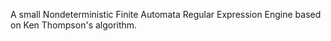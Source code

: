 
A small Nondeterministic Finite Automata Regular Expression Engine based on Ken Thompson's algorithm.

